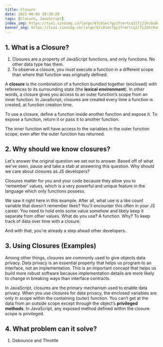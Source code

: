 ```yaml
---
title: Closure
date: 2021-06-05 18:30:29
tags: [Closure, JavaScript]
index_img: https://tva1.sinaimg.cn/large/87c01ec7gy1frmrtcq1lfj21hc0u0qc1.jpg
banner_img: https://tva1.sinaimg.cn/large/87c01ec7gy1frmrtcq1lfj21hc0u0qc1.jpg
---
```


## 1. What is a Closure?

1. Closures are a property of JavaScript functions, and only functions. No other data type has them.
2. To observe a closure, you must execute a function in a different scope than where that function was originally defined.

A **closure** is the combination of a function bundled together (enclosed) with references to its surrounding state (the **lexical environment**). In other words, a closure gives you access to an outer function’s scope from an inner function. In JavaScript, closures are created every time a function is created, at function creation time.

To use a closure, define a function inside another function and expose it. To expose a function, return it or pass it to another function.

The inner function will have access to the variables in the outer function scope, even after the outer function has returned.

## 2. Why should we know closures?

Let's answer the original question we set out to answer. Based off of what we've seen, pause and take a stab at answering this question. Why should we care about closures as JS developers?

Closures matter for you and your code because they allow you to 'remember' values, which is a very powerful and unique feature in the language which only functions possess.

We saw it right here in this example. After all, what use is a like count variable that doesn't remember likes? You'll encounter this often in your JS career. You need to hold onto some value somehow and likely keep it separate from other values. What do you use? A function. Why? To keep track of data over time with a closure.

And with that, you're already a step ahead other developers.

## 3. Using Closures (Examples)

Among other things, closures are commonly used to give objects data privacy. Data privacy is an essential property that helps us program to an interface, not an implementation. This is an important concept that helps us build more robust software because implementation details are more likely to change in breaking ways than interface contracts.

In JavaScript, closures are the primary mechanism used to enable data privacy. When you use closures for data privacy, the enclosed variables are only in scope within the containing (outer) function. You can’t get at the data from an outside scope except through the object’s **privileged methods**. In JavaScript, any exposed method defined within the closure scope is privileged.

## 4. What problem can it solve?

1. Debounce and Throttle
